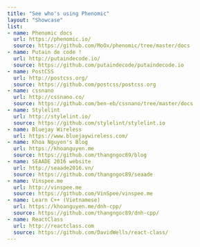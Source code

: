 ```yaml
---
title: "See who's using Phenomic"
layout: "Showcase"
list:
- name: Phenomic docs
  url: https://phenomic.io/
  source: https://github.com/MoOx/phenomic/tree/master/docs
- name: Putain de code !
  url: http://putaindecode.io/
  source: https://github.com/putaindecode/putaindecode.io
- name: PostCSS
  url: http://postcss.org/
  source: https://github.com/postcss/postcss.org
- name: cssnano
  url: http://cssnano.co/
  source: https://github.com/ben-eb/cssnano/tree/master/docs
- name: Stylelint
  url: http://stylelint.io/
  source: https://github.com/stylelint/stylelint.io
- name: Bluejay Wireless
  url: https://www.bluejaywireless.com/
- name: Khoa Nguyen's Blog
  url: https://khoanguyen.me
  source: https://github.com/thangngoc89/blog
- name: SEAADE 2016 website
  url: http://seaade2016.vn/
  source: https://github.com/thangngoc89/seaade
- name: Vinspee.me
  url: http://vinspee.me
  source: https://github.com/VinSpee/vinspee.me
- name: Learn C++ (Vietnamese)
  url: https://khoanguyen.me/dnh-cpp/
  source: https://github.com/thangngoc89/dnh-cpp/
- name: ReactClass
  url: http://reactclass.com
  source: https://github.com/DavidWells/react-class/
---
```

